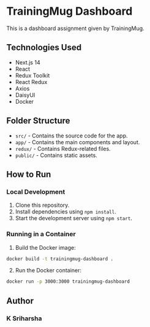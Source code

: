 # TrainingMug Dashboard

This is a dashboard assignment given by TrainingMug.

## Technologies Used

- Next.js 14
- React
- Redux Toolkit
- React Redux
- Axios
- DaisyUI
- Docker

## Folder Structure

- `src/` - Contains the source code for the app.
- `app/` - Contains the main components and layout.
- `redux/` - Contains Redux-related files.
- `public/` - Contains static assets.

## How to Run

### Local Development

1. Clone this repository.
2. Install dependencies using `npm install`.
3. Start the development server using `npm start`.

### Running in a Container

1. Build the Docker image:

```bash
docker build -t trainingmug-dashboard .
```

2. Run the Docker container:

```bash
docker run -p 3000:3000 trainingmug-dashboard
```


## Author
### K Sriharsha

